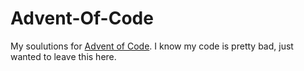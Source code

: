 # Advent-Of-Code

My soulutions for [Advent of Code](adventofcode.com).
I know my code is pretty bad, just wanted to leave this here.
